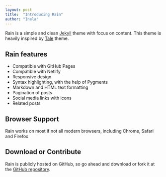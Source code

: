```yaml
---
layout: post
title:  "Introducing Rain"
author: "Inela"
---
```


Rain is a simple and clean [Jekyll](https://jekyllrb.com/) theme with focus on content. This theme is heavily inspired by [Tale](https://github.com/chesterhow/tale) theme.

## Rain features
- Compatible with GitHub Pages
- Compatible with Netlify
- Responsive design
- Syntax highlighting, with the help of Pygments
- Markdown and HTML text formatting
- Pagination of posts
- Social media links with icons
- Related posts

## Browser Support
Rain works on most if not all modern browsers, including Chrome, Safari and Firefox

## Download or Contribute
Rain is publicly hosted on GitHub, so go ahead and download or fork it at the [GitHub repository](#).
